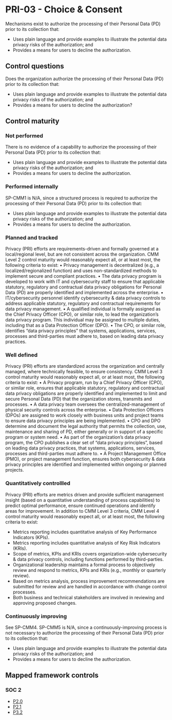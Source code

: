 # PRI-03 - Choice & Consent
Mechanisms exist to authorize the processing of their Personal Data (PD) prior to its collection that:
- Uses plain language and provide examples to illustrate the potential data privacy risks of the authorization; and
- Provides a means for users to decline the authorization.

## Control questions
Does the organization authorize the processing of their Personal Data (PD) prior to its collection that:
- Uses plain language and provide examples to illustrate the potential data privacy risks of the authorization; and
- Provides a means for users to decline the authorization?

## Control maturity
### Not performed
There is no evidence of a capability to authorize the processing of their Personal Data (PD) prior to its collection that:
- Uses plain language and provide examples to illustrate the potential data privacy risks of the authorization; and
- Provides a means for users to decline the authorization.

### Performed internally
SP-CMM1 is N/A, since a structured process is required to authorize the processing of their Personal Data (PD) prior to its collection that:
- Uses plain language and provide examples to illustrate the potential data privacy risks of the authorization; and
- Provides a means for users to decline the authorization.

### Planned and tracked
Privacy (PRI) efforts are requirements-driven and formally governed at a local/regional level, but are not consistent across the organization. CMM Level 2 control maturity would reasonably expect all, or at least most, the following criteria to exist:
•	Privacy management is decentralized (e.g., a localized/regionalized function) and uses non-standardized methods to implement secure and compliant practices. 
•	The data privacy program is developed to work with IT and cybersecurity staff to ensure that applicable statutory, regulatory and contractual data privacy obligations for Personal Data (PD) are properly identified and implemented across the enterprise.
•	IT/cybersecurity personnel identify cybersecurity & data privacy controls to address applicable statutory, regulatory and contractual requirements for data privacy management.
•	A qualified individual is formally assigned as the Chief Privacy Officer (CPO), or similar role, to lead the organization’s data privacy program. This individual may be assigned to multiple duties, including that as a Data Protection Officer (DPO).
•	The CPO, or similar role, identifies “data privacy principles” that systems, applications, services, processes and third-parties must adhere to, based on leading data privacy practices. 
### Well defined
Privacy (PRI) efforts are standardized across the organization and centrally managed, where technically feasible, to ensure consistency. CMM Level 3 control maturity would reasonably expect all, or at least most, the following criteria to exist:
•	A Privacy program, run by a Chief Privacy Officer (CPO), or similar role, ensures that applicable statutory, regulatory and contractual data privacy obligations are properly identified and implemented to limit and secure Personal Data (PD) that the organization stores, transmits and processes.
•	A data privacy team oversees the centralized-management of physical security controls across the enterprise. 
•	Data Protection Officers (DPOs) are assigned to work closely with business units and project teams to ensure data privacy principles are being implemented.
•	CPO and DPO determine and document the legal authority that permits the collection, use, maintenance and sharing of PD, either generally or in support of a specific program or system need.
•	As part of the organization’s data privacy program, the CPO publishes a clear set of “data privacy principles”, based on leading data privacy practices, that systems, applications, services, processes and third-parties must adhere to. 
•	A Project Management Office (PMO), or project management function, ensures both cybersecurity & data privacy principles are identified and implemented within ongoing or planned projects.
### Quantitatively controllled
Privacy (PRI) efforts are metrics driven and provide sufficient management insight (based on a quantitative understanding of process capabilities) to predict optimal performance, ensure continued operations and identify areas for improvement. In addition to CMM Level 3 criteria, CMM Level 4 control maturity would reasonably expect all, or at least most, the following criteria to exist:
- 	Metrics reporting includes quantitative analysis of Key Performance Indicators (KPIs).
- 	Metrics reporting includes quantitative analysis of Key Risk Indicators (KRIs).
- 	Scope of metrics, KPIs and KRIs covers organization-wide cybersecurity & data privacy controls, including functions performed by third-parties.
- 	Organizational leadership maintains a formal process to objectively review and respond to metrics, KPIs and KRIs (e.g., monthly or quarterly review).
- 	Based on metrics analysis, process improvement recommendations are submitted for review and are handled in accordance with change control processes.
- 	Both business and technical stakeholders are involved in reviewing and approving proposed changes.
### Continuously improving
See SP-CMM4. SP-CMM5 is N/A, since a continuously-improving process is not necessary to authorize the processing of their Personal Data (PD) prior to its collection that:
- Uses plain language and provide examples to illustrate the potential data privacy risks of the authorization; and
- Provides a means for users to decline the authorization.

## Mapped framework controls
### SOC 2
- [P2.0](../soc2/p20.md)
- [P2.1](../soc2/p21.md)
- [P3.2](../soc2/p32.md)
